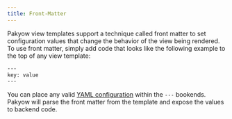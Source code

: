 ```yaml
---
title: Front-Matter
---
```


Pakyow view templates support a technique called front matter to set configuration values that change the behavior of the view being rendered. To use front matter, simply add code that looks like the following example to the top of any view template:

```html
---
key: value
---
```

You can place any valid [YAML configuration](https://yaml.org/refcard.html) within the `---` bookends. Pakyow will parse the front matter from the template and expose the values to backend code.
